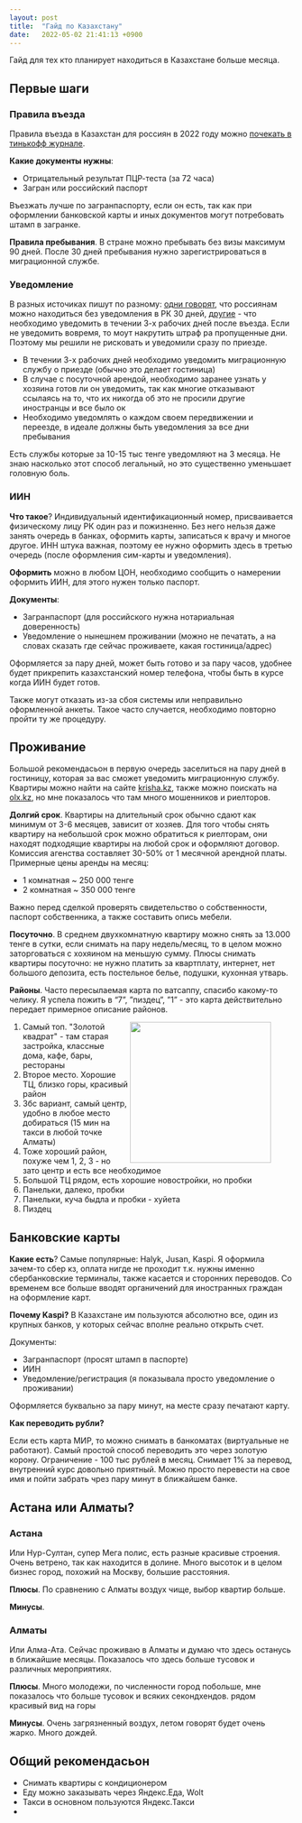 ```yaml
---
layout: post
title:  "Гайд по Казахстану"
date:   2022-05-02 21:41:13 +0900
---
```


Гайд для тех кто планирует находиться в Казахстане больше месяца.

## Первые шаги

### Правила въезда

Правила въезда в Казахстан для россиян в 2022 году можно [почекать в тинькофф журнале](https://journal.tinkoff.ru/news/v-kazahstan-v-pandemiju/).

**Какие документы нужны**: 

- Отрицательный результат ПЦР-теста (за 72 часа)
- Загран или российский паспорт

Въезжать лучше по загранпаспорту, если он есть, так как при оформлении банковской карты и иных документов могут потребовать штамп в загранке.

**Правила пребывания**. В стране можно пребывать без визы максимум 90 дней. После 30 дней пребывания нужно зарегистрироваться в миграционной службе.

### Уведомление

В разных источиках пишут по разному: [одни говорят](http://consular.rfembassy.ru/lm/konsulskie_voprosy/poseshenie_rk/), что россиянам можно находиться без уведомления в РК 30 дней, [другие](https://new.wpk.kz/kzvisaf) - что необходимо уведомить в течении 3-х рабочих дней после въезда. Если не уведомить вовремя, то моут накрутить штраф pа пропущенные дни. Поэтому мы решили не рисковать и уведомили сразу по приезде.

- В течении 3-х рабочих дней необходимо уведомить миграционную службу о приезде (обычно это делает гостиница)
- В случае с посуточной арендой, необходимо заранее узнать у хозяина готов ли он уведомить, так как многие отказывают ссылаясь на то, что их никогда об это не просили другие иностранцы и все было ок
- Необходимо уведомлять о каждом своем передвижении и переезде, в идеале должны быть уведомления за все дни пребывания

Есть службы которые за 10-15 тыс тенге уведомляют на 3 месяца. Не знаю насколько этот способ легальный, но это существенно уменьшает головную боль.

### ИИН

**Что такое**? Индивидуальный идентификационный номер, присваивается физическому лицу РК один раз и пожизненно. Без него нельзя даже занять очередь в банках, оформить карты, записаться к врачу и многое другое. ИНН штука важная, поэтому ее нужно оформить здесь в третью очередь (после оформления сим-карты и уведомления).

**Оформить** можно в любом ЦОН, необходимо сообщить о намерении оформить ИИН, для этого нужен только паспорт.

**Документы**: 

- Загранпаспорт (для российского нужна нотариальная доверенность)
- Уведомление о нынешнем проживании (можно не печатать, а на словах сказать где сейчас проживаете, какая гостиница/адрес)

Оформляется за пару дней, может быть готово и за пару часов, удобнее будет прикрепить казахстанский номер телефона, чтобы быть в курсе когда ИИН будет готов. 

Также могут отказать из-за сбоя системы или неправильно оформленной анкеты. Такое часто случается, необходимо повторно пройти ту же процедуру.

## Проживание

Большой рекомендасьон в первую очередь заселиться на пару дней в гостиницу, которая за вас сможет уведомить миграционную службу. Квартиры можно найти на сайте [krisha.kz](https://krisha.kz/), также можно поискать на [olx.kz](https://www.olx.kz/), но мне показалось что там много мошенников и риелторов.

**Долгий срок**. Квартиры на длительный срок обычно сдают как минимум от 3-6 месяцев, зависит от хозяев. Для того чтобы снять квартиру на небольшой срок можно обратиться к риелторам, они находят подходящие квартиры на любой срок и оформляют договор. Комиссия агенства составляет 30-50% от 1 месячной арендной платы. Примерные цены аренды на месяц:

- 1 комнатная ~ 250 000 тенге
- 2 комнатная ~ 350 000 тенге

Важно перед сделкой проверять свидетельство о собственности, паспорт собственника, а также составить опись мебели.

**Посуточно**. В среднем двухкомнатную квартиру можно снять за 13.000 тенге в сутки, если снимать на пару недель/месяц, то в целом можно заторговаться с хохяином на меньшую сумму. Плюсы снимать квартиры посуточно: не нужно платить за квартплату, интернет, нет большого депозита, есть постельное белье, подушки, кухонная утварь.

**Районы**. Часто пересылаемая карта по ватсаппу, спасибо какому-то челику. Я успела пожить в “7”, ”пиздец”, ”1” - это карта действительно передает примерное описание районов.

<figure>
<img src="{{ site.url }}/assets/images/pizdec.png" align="right" width="250"/>                                                                                                     
</figure>

1. Самый топ. "Золотой квадрат" - там старая застройка, классные дома, кафе, бары, рестораны
2. Второе место. Хорошие ТЦ, близко горы, красивый район
3. Збс вариант, самый центр, удобно в любое место добираться (15 мин на такси в любой точке Алматы)
4. Тоже хороший район, похуже чем 1, 2, 3 - но зато центр и есть все необходимое
5. Большой ТЦ рядом, есть хорошие новостройки, но пробки
6. Панельки, далеко, пробки
7. Панельки, куча быдла и пробки - хуйета
8. Пиздец

## Банковские карты

**Какие есть**? Самые популярные: Halyk, Jusan, Kaspi. Я оформила зачем-то сбер кз, оплата нигде не проходит т.к. нужны именно сбербанковские терминалы, также касается и сторонних переводов. Со временем все больше вводят органичений для иностранных граждан на оформление карт.

**Почему Kaspi?** В Казахстане им пользуются абсолютно все, один из крупных банков, у которых сейчас вполне реально открыть счет. 

Документы:
- Загранпаспорт (просят штамп в паспорте)
- ИИН
- Уведомление/регистрация (я показывала просто уведомление о проживании)

Оформляется буквально за пару минут, на месте сразу печатают карту.

**Как переводить рубли?**  

Если есть карта МИР, то можно снимать в банкоматах (виртуальные не работают). Самый простой способ переводить это через золотую корону. Ограничение - 100 тыс рублей в месяц. Снимает 1% за перевод, внутренний курс довольно приятный. Можно просто перевести на свое имя и пойти забрать чрез пару минут в ближайшем банке.

## Астана или Алматы?

### Астана

Или Нур-Султан, супер Мега полис, есть разные красивые строения. Очень ветрено, так как находится в долине. Много высоток и в целом бизнес город, похожий на Москву, большие расстояния. 

**Плюсы**. По сравнению с Алматы воздух чище, выбор квартир больше.

**Минусы**. 

### Алматы

Или Алма-Ата. Сейчас проживаю в Алматы и думаю что здесь останусь в ближайшие месяцы. Показалось что здесь больше тусовок и различных мероприятиях.

**Плюсы**. Много молодежи, по численности город побольше, мне показалось что больше тусовок и всяких секондхендов. рядом красивый вид на горы

**Минусы**. Очень загрязненный воздух, летом говорят будет очень жарко. Много дождей.

## Общий рекомендасьон

- Снимать квартиры с кондиционером
- Еду можно заказывать через Яндекс.Еда, Wolt
- Такси в основном пользуются Яндекс.Такси
-
